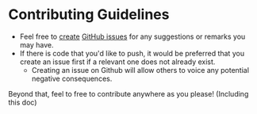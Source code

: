 # Contributing Guidelines

- Feel free to [create](https://github.com/cforlando/PetAdoption-API/issues/new) [GitHub issues](https://github.com/cforlando/PetAdoption-API/issues) for any suggestions or remarks you may have. 
- If there is code that you'd like to push, it would be preferred that you create an issue first if a relevant one does not already exist.
  - Creating an issue on Github will allow others to voice any potential negative consequences.

Beyond that, feel to free to contribute anywhere as you please! (Including this doc)
